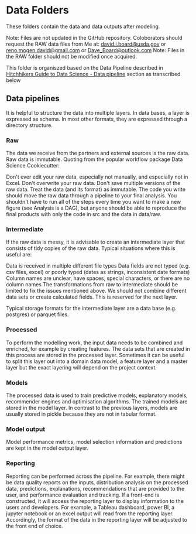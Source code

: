 # Data Folders

These folders contain the data and data outputs after modeling.

Note: Files are not updated in the GitHub repository. Coloborators should request the RAW data files from Me at: david.i.board@usda.gov or reno.mogen.david@gmail.com or Dave_Board@outlook.com
Note: Files in the RAW folder should not be modified once acquired.

This folder is organiszed based on the Data Pipeline described in [Hitchhikers Guide to Data Science - Data pipeline](https://github.com/dssg/hitchhikers-guide/blob/master/sources/curriculum/0_before_you_start/pipelines-and-project-workflow/README.md#data-pipelines) section as transcribed below

## Data pipelines

It is helpful to structure the data into multiple layers. In data bases, a layer is expressed as schema. In most other formats, they are expressed through a directory structure.

### Raw

The data we receive from the partners and external sources is the raw data. Raw data is immutable. Quoting from the popular workflow package Data Science Cookiecutter:

Don't ever edit your raw data, especially not manually, and especially not in Excel. Don't overwrite your raw data. Don't save multiple versions of the raw data. Treat the data (and its format) as immutable. The code you write should move the raw data through a pipeline to your final analysis. You shouldn't have to run all of the steps every time you want to make a new figure (see Analysis is a DAG), but anyone should be able to reproduce the final products with only the code in src and the data in data/raw.

### Intermediate

If the raw data is messy, it is advisable to create an intermediate layer that consists of tidy copies of the raw data. Typical situations where this is useful are:

Data is received in multiple different file types
Data fields are not typed (e.g. csv files, excel) or poorly typed (dates as strings, inconsistent date formats)
Column names are unclear, have spaces, special characters, or there are no column names
The transformations from raw to intermediate should be limited to fix the issues mentioned above. We should not combine different data sets or create calculated fields. This is reserved for the next layer.

Typical storage formats for the intermediate layer are a data base (e.g. postgres) or parquet files.

### Processed

To perform the modelling work, the input data needs to be combined and enriched, for example by creating features. The data sets that are created in this process are stored in the processed layer. Sometimes it can be useful to split this layer out into a domain data model, a feature layer and a master layer but the exact layering will depend on the project context.

### Models

The processed data is used to train predictive models, explanatory models, recommender engines and optimisation algorithms. The trained models are stored in the model layer. In contrast to the previous layers, models are usually stored in pickle because they are not in tabular format.

### Model output

Model performance metrics, model selection information and predictions are kept in the model output layer.

### Reporting

Reporting can be performed across the pipeline. For example, there might be data quality reports on the inputs, distribution analysis on the processed data, predictions, explanations, recommendations that are provided to the user, and performance evaluation and tracking. If a front-end is constructed, it will access the reporting layer to display information to the users and developers. For example, a Tableau dashboard, power BI, a jupyter notebook or an excel output will read from the reporting layer. Accordingly, the format of the data in the reporting layer will be adjusted to the front end of choice.
